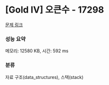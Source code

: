 # [Gold IV] 오큰수 - 17298 

[문제 링크](https://www.acmicpc.net/problem/17298) 

### 성능 요약

메모리: 12580 KB, 시간: 592 ms

### 분류

자료 구조(data_structures), 스택(stack)

